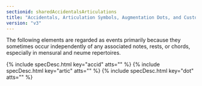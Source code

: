 ```yaml
---
sectionid: sharedAccidentalsArticulations
title: "Accidentals, Articulation Symbols, Augmentation Dots, and Custos Signs"
version: "v3"
---
```




The following elements are regarded as events primarily because they sometimes occur
independently of any associated notes, rests, or chords, especially in mensural and
neume
repertoires.



{% include specDesc.html key="accid" atts="" %}
{% include specDesc.html key="artic" atts="" %}
{% include specDesc.html key="dot" atts="" %}



